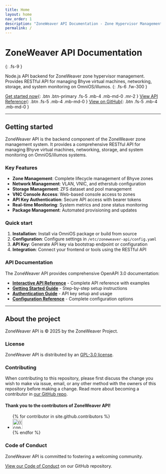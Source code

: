 ```yaml
---
title: Home
layout: home
nav_order: 1
description: "ZoneWeaver API Documentation - Zone Hypervisor Management Backend"
permalink: /
---
```


# ZoneWeaver API Documentation
{: .fs-9 }

Node.js API backend for ZoneWeaver zone hypervisor management. Provides RESTful API for managing Bhyve virtual machines, networking, storage, and system monitoring on OmniOS/illumos.
{: .fs-6 .fw-300 }

[Get started now](#getting-started){: .btn .btn-primary .fs-5 .mb-4 .mb-md-0 .mr-2 }
[View API Reference](docs/api/){: .btn .fs-5 .mb-4 .mb-md-0 }
[View on GitHub](https://github.com/Makr91/zoneweaver-api){: .btn .fs-5 .mb-4 .mb-md-0 }

---

## Getting started

ZoneWeaver API is the backend component of the ZoneWeaver zone management system. It provides a comprehensive RESTful API for managing Bhyve virtual machines, networking, storage, and system monitoring on OmniOS/illumos systems.

### Key Features

- **Zone Management**: Complete lifecycle management of Bhyve zones
- **Network Management**: VLAN, VNIC, and etherstub configuration
- **Storage Management**: ZFS dataset and pool management  
- **VNC Console Access**: Web-based console access to zones
- **API Key Authentication**: Secure API access with bearer tokens
- **Real-time Monitoring**: System metrics and zone status monitoring
- **Package Management**: Automated provisioning and updates

### Quick start

1. **Installation**: Install via OmniOS package or build from source
2. **Configuration**: Configure settings in `/etc/zoneweaver-api/config.yaml`
3. **API Key**: Generate API key via bootstrap endpoint or configuration
4. **Integration**: Connect your frontend or tools using the RESTful API

### API Documentation

The ZoneWeaver API provides comprehensive OpenAPI 3.0 documentation:

- **[Interactive API Reference](docs/api/)** - Complete API reference with examples
- **[Getting Started Guide](docs/guides/getting-started/)** - Step-by-step setup instructions  
- **[Authentication Guide](docs/guides/authentication/)** - API key setup and usage
- **[Configuration Reference](docs/reference/configuration/)** - Complete configuration options

---

## About the project

ZoneWeaver API is &copy; 2025 by the ZoneWeaver Project.

### License

ZoneWeaver API is distributed by an [GPL-3.0 license](https://github.com/Makr91/zoneweaver-api/blob/main/LICENSE.md).

### Contributing

When contributing to this repository, please first discuss the change you wish to make via issue, email, or any other method with the owners of this repository before making a change. Read more about becoming a contributor in [our GitHub repo](https://github.com/Makr91/zoneweaver-api#contributing).

#### Thank you to the contributors of ZoneWeaver API!

<ul class="list-style-none">
{% for contributor in site.github.contributors %}
  <li class="d-inline-block mr-1">
     <a href="{{ contributor.html_url }}"><img src="{{ contributor.avatar_url }}" width="32" height="32" alt="{{ contributor.login }}"></a>
  </li>
{% endfor %}
</ul>

### Code of Conduct

ZoneWeaver API is committed to fostering a welcoming community.

[View our Code of Conduct](https://github.com/Makr91/zoneweaver-api/tree/main/CODE_OF_CONDUCT.md) on our GitHub repository.

